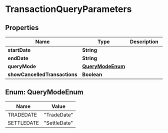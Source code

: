 

# TransactionQueryParameters

## Properties

Name | Type | Description | Notes
------------ | ------------- | ------------- | -------------
**startDate** | **String** |  | 
**endDate** | **String** |  | 
**queryMode** | [**QueryModeEnum**](#QueryModeEnum) |  |  [optional]
**showCancelledTransactions** | **Boolean** |  |  [optional]



## Enum: QueryModeEnum

Name | Value
---- | -----
TRADEDATE | &quot;TradeDate&quot;
SETTLEDATE | &quot;SettleDate&quot;



